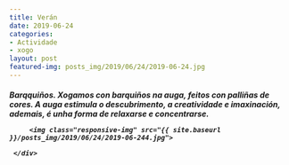 ```yaml
---
title: Verán
date: 2019-06-24
categories:
- Actividade
- xogo
layout: post
featured-img: posts_img/2019/06/24/2019-06-24.jpg
---
```

 <h5 class="center header text_h2">
Barqquiños.
 <!--more-->
Xogamos con barquiños na auga, feitos con palliñas de cores. A auga estimula o descubrimento, a creatividade e imaxinación, ademais, é unha forma de relaxarse e concentrarse.

<div class="row">
     <div class="col s12 ">
	 
         <img class="responsive-img" src="{{ site.baseurl }}/posts_img/2019/06/24/2019-06-244.jpg">
		 
     </div>

	 
  
 
 
 

